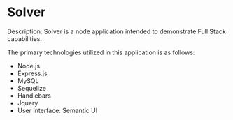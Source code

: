 # Solver

Description: Solver is a node application intended to demonstrate Full Stack capabilities.

The primary technologies utilized in this application is as follows:

- Node.js
- Express.js
- MySQL 
- Sequelize 
- Handlebars 
- Jquery
- User Interface: Semantic UI